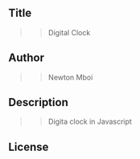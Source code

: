## Title
>> Digital Clock
## Author
>> Newton Mboi
## Description
>> Digita clock in Javascript 
## License
